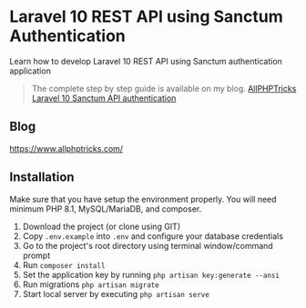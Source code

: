 # Laravel 10 REST API using Sanctum Authentication
Learn how to develop Laravel 10 REST API using Sanctum authentication application

> The complete step by step guide is available on my blog. [AllPHPTricks Laravel 10 Sanctum API authentication](https://www.allphptricks.com/laravel-10-rest-api-using-sanctum-authentication/)

## Blog
https://www.allphptricks.com/


## Installation 
Make sure that you have setup the environment properly. You will need minimum PHP 8.1, MySQL/MariaDB, and composer.

1. Download the project (or clone using GIT)
2. Copy `.env.example` into `.env` and configure your database credentials
3. Go to the project's root directory using terminal window/command prompt
4. Run `composer install`
5. Set the application key by running `php artisan key:generate --ansi`
6. Run migrations `php artisan migrate`
7. Start local server by executing `php artisan serve`